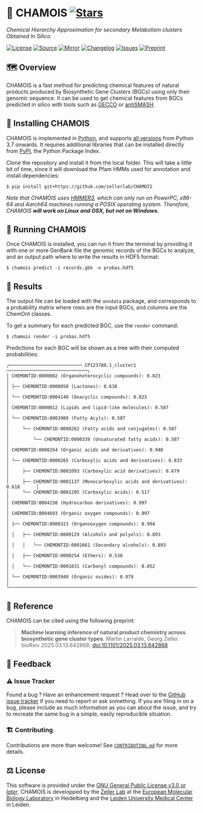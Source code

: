 # 🐐 CHAMOIS [![Stars](https://img.shields.io/github/stars/zellerlab/CHAMOIS.svg?style=social&maxAge=3600&label=Star)](https://github.com/zellerlab/CHAMOIS/stargazers)

*Chemical Hierarchy Approximation for secondary Metabolism clusters Obtained In Silico.*

[![License](https://img.shields.io/badge/license-GPLv3-blue.svg?style=flat-square&maxAge=2678400)](https://choosealicense.com/licenses/gpl-3.0/)
[![Source](https://img.shields.io/badge/source-GitHub-303030.svg?maxAge=2678400&style=flat-square)](https://github.com/zellerlab/CHAMOIS/)
[![Mirror](https://img.shields.io/badge/mirror-EMBL-009f4d?style=flat-square&maxAge=2678400)](https://git.embl.de/larralde/CHAMOIS)
[![Changelog](https://img.shields.io/badge/keep%20a-changelog-8A0707.svg?maxAge=2678400&style=flat-square)](https://github.com/zellerlab/CHAMOIS/blob/master/CHANGELOG.md)
[![Issues](https://img.shields.io/github/issues/zellerlab/CHAMOIS.svg?style=flat-square&maxAge=600)](https://github.com/zellerlab/CHAMOIS/issues)
[![Preprint](https://img.shields.io/badge/preprint-bioRxiv-darkblue?style=flat-square&maxAge=2678400)](https://www.biorxiv.org/content/10.1101/2025.03.13.642868)

## 🗺️  ️Overview

CHAMOIS is a fast method for predicting chemical features of natural products 
produced by Biosynthetic Gene Clusters (BGCs) using only their genomic 
sequence. It can be used to get chemical features from BGCs predicted in 
silico with tools such as [GECCO](https://gecco.embl.de) or 
[antiSMASH](https://antismash.secondarymetabolites.org).

## 🔧 Installing CHAMOIS

CHAMOIS is implemented in [Python](https://www.python.org/), and supports 
[all versions](https://endoflife.date/python) from Python 3.7 onwards. 
It requires additional libraries that can be installed directly from
[PyPI](https://pypi.org), the Python Package Index.

Clone the repository and install it from the local folder. This will take 
a little bit of time, since it will download the Pfam HMMs used for annotation
and install dependencies:

```console
$ pip install git+https://github.com/zellerlab/CHAMOIS
```

*Note that CHAMOIS uses [HMMER3](http://hmmer.org/), which can only run
on PowerPC, x86-64 and Aarch64 machines running a POSIX operating system.
Therefore, CHAMOIS **will work on Linux and OSX, but not on Windows.***

## 🧬 Running CHAMOIS

Once CHAMOIS is installed, you can run it from the terminal by providing
it with one or more GenBank file the genomic records of the BGCs to analyze,
and an output path where to write the results in HDF5 format:

```console
$ chamois predict -i records.gbk -o probas.hdf5
```

## 🔎 Results

The output file can be loaded with the `anndata` package, and corresponds
to a probability matrix where rows are the input BGCs, and columns are the
ChemOnt classes.

To get a summary for each predicted BGC, use the `render` command:

```console
$ chamois render -i probas.hdf5
```

Predictions for each BGC will be shown as a tree with their computed 
probabilities:

```console
╭─────────────────────────── CP123780.1_cluster1 ──────────────────────────────╮
│ CHEMONTID:0000002 (Organoheterocyclic compounds): 0.823                      │
│ ├── CHEMONTID:0000050 (Lactones): 0.638                                      │
│ └── CHEMONTID:0004140 (Oxacyclic compounds): 0.823                           │
│ CHEMONTID:0000012 (Lipids and lipid-like molecules): 0.587                   │
│ └── CHEMONTID:0003909 (Fatty Acyls): 0.587                                   │
│     └── CHEMONTID:0000262 (Fatty acids and conjugates): 0.587                │
│         └── CHEMONTID:0000339 (Unsaturated fatty acids): 0.587               │
│ CHEMONTID:0000264 (Organic acids and derivatives): 0.940                     │
│ └── CHEMONTID:0000265 (Carboxylic acids and derivatives): 0.833              │
│     ├── CHEMONTID:0001093 (Carboxylic acid derivatives): 0.679               │
│     ├── CHEMONTID:0001137 (Monocarboxylic acids and derivatives): 0.618      │
│     └── CHEMONTID:0001205 (Carboxylic acids): 0.517                          │
│ CHEMONTID:0004150 (Hydrocarbon derivatives): 0.997                           │
│ CHEMONTID:0004603 (Organic oxygen compounds): 0.997                          │
│ ├── CHEMONTID:0000323 (Organooxygen compounds): 0.994                        │
│ │   ├── CHEMONTID:0000129 (Alcohols and polyols): 0.893                      │
│ │   │   └── CHEMONTID:0001661 (Secondary alcohols): 0.893                    │
│ │   ├── CHEMONTID:0000254 (Ethers): 0.538                                    │
│ │   └── CHEMONTID:0001831 (Carbonyl compounds): 0.852                        │
│ └── CHEMONTID:0003940 (Organic oxides): 0.979                                │
╰──────────────────────────────────────────────────────────────────────────────╯
```

## 🔖 Reference

CHAMOIS can be cited using the following preprint:

> **Machine learning inference of natural product chemistry across biosynthetic gene cluster types**.
> Martin Larralde, Georg Zeller.
> bioRxiv 2025.03.13.642868; [doi:10.1101/2025.03.13.642868](https://doi.org/10.1101/2025.03.13.642868)


## 💭 Feedback

### ⚠️ Issue Tracker

Found a bug ? Have an enhancement request ? Head over to the [GitHub issue
tracker](https://github.com/zellerlab/CHAMOIS/issues) if you need to report
or ask something. If you are filing in on a bug, please include as much
information as you can about the issue, and try to recreate the same bug
in a simple, easily reproducible situation.

### 🏗️ Contributing

Contributions are more than welcome! See [`CONTRIBUTING.md`](https://github.com/zellerlab/CHAMOIS/blob/master/CONTRIBUTING.md)
for more details.

## ⚖️ License

This software is provided under the [GNU General Public License v3.0 *or later*](https://choosealicense.com/licenses/gpl-3.0/). 
CHAMOIS is developped by the [Zeller Lab](https://zellerlab.org)
at the [European Molecular Biology Laboratory](https://www.embl.de/) in Heidelberg 
and the [Leiden University Medical Center](https://lumc.nl/en/) in Leiden.
